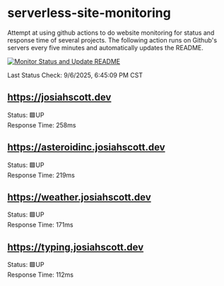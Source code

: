 # serverless-site-monitoring
Attempt at using github actions to do website monitoring for status and response time of several projects. The following action runs on Github's servers every five minutes and automatically updates the README.  

[![Monitor Status and Update README](https://github.com/JosiahSco/serverless-site-monitoring/actions/workflows/monitor.yaml/badge.svg)](https://github.com/JosiahSco/serverless-site-monitoring/actions/workflows/monitor.yaml)

Last Status Check: 9/6/2025, 6:45:09 PM CST

## https://josiahscott.dev
Status: 🟩UP  
Response Time: 258ms

## https://asteroidinc.josiahscott.dev
Status: 🟩UP  
Response Time: 219ms

## https://weather.josiahscott.dev
Status: 🟩UP  
Response Time: 171ms

## https://typing.josiahscott.dev
Status: 🟩UP  
Response Time: 112ms

